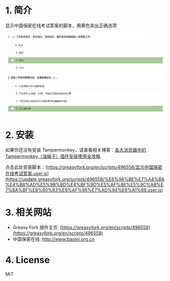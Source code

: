 # 1. 简介

显示中国保密在线考试答案的脚本，用黄色突出正确选项

![cover.png](res/cover-a.png)

# 2. 安装

如果你还没有安装 Tampermonkey，请查看相关博客：[各大浏览器中的 Tampermonkey（油猴子）插件安装使用全攻略](https://zhuanlan.zhihu.com/p/52182666)

点击此处安装脚本：[https://greasyfork.org/en/scripts/496558/显示中国保密在线考试答案.user.js](https://update.greasyfork.org/scripts/496558/%E6%98%BE%E7%A4%BA%E4%B8%AD%E5%9B%BD%E4%BF%9D%E5%AF%86%E5%9C%A8%E7%BA%BF%E8%80%83%E8%AF%95%E7%AD%94%E6%A1%88.user.js)

# 3. 相关网站

- Greasy Fork 插件主页: [https://greasyfork.org/en/scripts/496558](https://greasyfork.org/en/scripts/496558)
- 中国保密在线: http://www.baomi.org.cn

# 4. License

MIT
